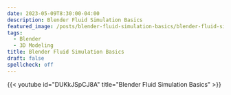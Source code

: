 ```yaml
---
date: 2023-05-09T8:30:00-04:00
description: Blender Fluid Simulation Basics
featured_image: /posts/blender-fluid-simulation-basics/blender-fluid-simulation-basics.jpg
tags:
  - Blender
  - 3D Modeling
title: Blender Fluid Simulation Basics
draft: false
spellcheck: off
---
```


{{< youtube id="DUKkJSpCJ8A" title="Blender Fluid Simulation Basics" >}}
